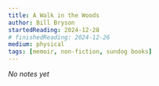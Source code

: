 ```yaml
---
title: A Walk in the Woods
author: Bill Bryson
startedReading: 2024-12-28
# finishedReading: 2024-12-26
medium: physical
tags: [memoir, non-fiction, sundog books]
---
```


_No notes yet_
